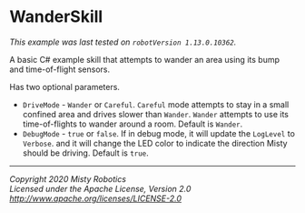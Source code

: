 # WanderSkill

*This example was last tested on `robotVersion 1.13.0.10362`.*

A basic C# example skill that attempts to wander an area using its bump and time-of-flight sensors.

Has two optional parameters.

- `DriveMode` - `Wander` or `Careful`. `Careful` mode attempts to stay in a small confined area and drives slower than `Wander`.  `Wander` attempts to use its time-of-flights to wander around a room. Default is `Wander`.
- `DebugMode` - `true` or `false`. If in debug mode, it will update the `LogLevel` to `Verbose`. and it will change the LED color to indicate the direction Misty should be driving. Default is `true`.

---

*Copyright 2020 Misty Robotics*<br>
*Licensed under the Apache License, Version 2.0*<br>
*http://www.apache.org/licenses/LICENSE-2.0*